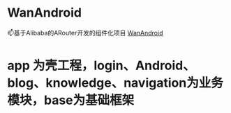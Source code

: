 # WanAndroid
:mailbox:基于Alibaba的ARouter开发的组件化项目 [WanAndroid](https://github.com/gh7800/WanAndroid)

# app 为壳工程，login、Android、blog、knowledge、navigation为业务模块，base为基础框架
